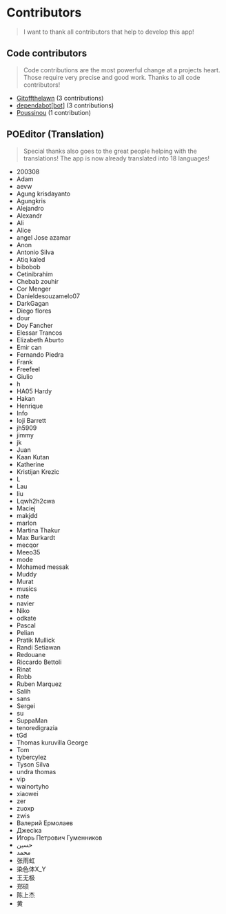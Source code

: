 # Contributors

> I want to thank all contributors that help to develop this app!

## Code contributors

> Code contributions are the most powerful change at a projects heart.
> Those require very precise and good work. Thanks to all code contributors!

 
* [Gitoffthelawn](https://github.com/Gitoffthelawn) (3 contributions)  
* [dependabot[bot]](https://github.com/apps/dependabot) (3 contributions)  
* [Poussinou](https://github.com/Poussinou) (1 contribution) 

## POEditor (Translation)

> Special thanks also goes to the great people helping with the translations!
> The app is now already translated into 18 languages!

 
* 200308  
* Adam  
* aevw  
* Agung krisdayanto  
* Agungkris  
* Alejandro  
* Alexandr  
* Ali  
* Alice  
* angel Jose azamar  
* Anon  
* Antonio Silva  
* Atiq kaled  
* bibobob  
* Cetinibrahim  
* Chebab zouhir   
* Cor Menger  
* Danieldesouzamelo07  
* DarkGagan  
* Diego flores   
* dour  
* Doy Fancher  
* Elessar Trancos  
* Elizabeth Aburto  
* Emir can  
* Fernando Piedra  
* Frank  
* Freefeel  
* Giulio  
* h  
* HA05 Hardy  
* Hakan  
* Henrique  
* Info  
* Ioji Barrett  
* jh5909  
* jimmy  
* jk  
* Juan  
* Kaan Kutan  
* Katherine  
* Kristijan Krezic  
* L  
* Lau  
* liu  
* Lqwh2h2cwa  
* Maciej   
* makjdd  
* marlon  
* Martina Thakur  
* Max Burkardt  
* mecqor  
* Meeo35  
* mode  
* Mohamed messak  
* Muddy  
* Murat  
* musics  
* nate  
* navier  
* Niko  
* odkate  
* Pascal  
* Pelian  
* Pratik Mullick  
* Randi Setiawan  
* Redouane  
* Riccardo Bettoli  
* Rinat  
* Robb  
* Ruben Marquez   
* Salih  
* sans  
* Sergei  
* su  
* SuppaMan  
* tenoredigrazia  
* tGd  
* Thomas kuruvilla George  
* Tom  
* tybercylez  
* Tyson Silva  
* undra thomas  
* vip  
* wainortyho  
* xiaowei  
* zer  
* zuoxp  
* zwis  
* Валерий Ермолаев  
* Джесіка  
* Игорь Петрович Гуменников  
* حسين  
* محمد  
* 张雨虹  
* 染色体X_Y  
* 王无极  
* 郑硕  
* 陈上杰  
* 黄 